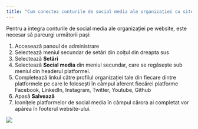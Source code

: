```yaml
---
title: "Cum conectez conturile de social media ale organizației cu site-ul?"
---
```


Pentru a integra conturile de social media ale organizației pe website,
este necesar să parcurgi următorii pași:

1)  Accesează panoul de administrare
2)  Selectează meniul secundar de setări din colțul din dreapta sus
3)  Selectează **Setări**
4)  Selectează **Social media** din meniul secundar, care se regăsește
    sub meniul din headerul platformei.
5)  Completează linkul către profilul organizației tale din fiecare
    dintre platformele pe care le folosești în câmpul aferent fiecărei
    platforme Facebook, LinkedIn, Instagram, Twitter, Youtube, Github
6)  Apasă **Salvează**
7)  Iconițele platformelor de social media în câmpul cărora ai completat
    vor apărea în footerul website-ului.

<a href="/assets/help/024.png">
    <img src="/assets/help/024.png" />
</a>
